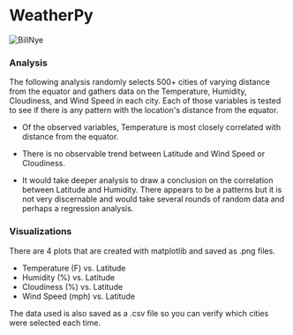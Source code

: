 # WeatherPy

![BillNye](https://media.giphy.com/media/9JgeSP0jlRAVBOG9FD/giphy.gif)
### Analysis
The following analysis randomly selects 500+ cities of varying distance from the equator and gathers data on the Temperature, Humidity, Cloudiness, and Wind Speed in each city. Each of those variables is tested to see if there is any pattern with the location's distance from the equator. 

- Of the observed variables, Temperature is most closely correlated with distance from the equator.

- There is no observable trend between Latitude and Wind Speed or Cloudiness.

- It would take deeper analysis to draw a conclusion on the correlation between Latitude and Humidity. There appears to be a patterns but it is not very discernable and would take several rounds of random data and perhaps a regression analysis.

### Visualizations

There are 4 plots that are created with matplotlib and saved as .png files. 

- Temperature (F) vs. Latitude
- Humidity (%) vs. Latitude
- Cloudiness (%) vs. Latitude
- Wind Speed (mph) vs. Latitude

The data used is also saved as a .csv file so you can verify which cities were selected each time. 